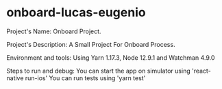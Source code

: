# onboard-lucas-eugenio

Project's Name: Onboard Project.

Project's Description: A Small Project For Onboard Process.
    
Environment and tools:
Using Yarn 1.17.3, Node 12.9.1 and Watchman 4.9.0

    
Steps to run and debug:
You can start the app on simulator using 'react-native run-ios'
You can run tests using 'yarn test'
